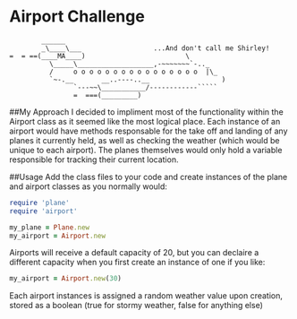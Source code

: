 Airport Challenge
=================

```
        ______
        _\____\___					...And don't call me Shirley!
=  = ==(____MA____)							\
          \_____\___________________,-~~~~~~~`-.._
          /     o o o o o o o o o o o o o o o o  |\_
          `~-.__       __..----..__                  )
                `---~~\___________/------------`````
                =  ===(_________)

```

##My Approach
I decided to impliment most of the functionality within the Airport class as it seemed like the most logical place. Each instance of an airport would have methods responsable for the take off and landing of any planes it currently held, as well as checking the weather (which would be unique to each airport). The planes themselves would only hold a variable responsible for tracking their current location.


##Usage
Add the class files to your code and create instances of the plane and airport classes as you normally would:

```ruby
require 'plane'
require 'airport'

my_plane = Plane.new
my_airport = Airport.new
```
Airports will receive a default capacity of 20, but you can declaire a different capacity when you first create an instance of one if you like:

```ruby
my_airport = Airport.new(30)
```
Each airport instances is assigned a random weather value upon creation, stored as a boolean (true for stormy weather, false for anything else)
